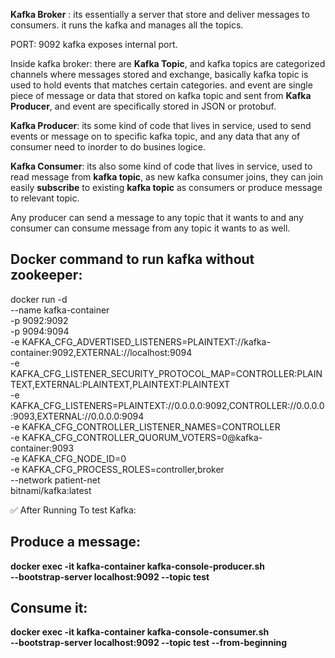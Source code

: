 **Kafka Broker** : its essentially a server that store and deliver messages to consumers. it runs the kafka and manages all the topics.

PORT: 9092 kafka exposes internal port.

Inside kafka broker: there are **Kafka Topic**, and kafka topics are categorized channels where messages stored and exchange, basically kafka topic is used to hold events that matches certain categories.
and event are single piece of message or data that stored on kafka topic and sent from **Kafka Producer**, and event are specifically stored in JSON or protobuf.

**Kafka Producer**: its some kind of code that lives in service, used to send events or message on to specific kafka topic, and any data that any of consumer need to inorder to do busines logice.


**Kafka Consumer**: its also some kind of code that lives in service, used to read message from **kafka topic**, as new kafka consumer joins, they can join easily **subscribe** to existing **kafka topic** as consumers or produce message to relevant topic.


Any producer can send a message to any topic that it wants to and any consumer can consume message from any topic it wants to as well.


## Docker command to run kafka without zookeeper:

docker run -d \
--name kafka-container \
-p 9092:9092 \
-p 9094:9094 \
-e KAFKA_CFG_ADVERTISED_LISTENERS=PLAINTEXT://kafka-container:9092,EXTERNAL://localhost:9094 \
-e KAFKA_CFG_LISTENER_SECURITY_PROTOCOL_MAP=CONTROLLER:PLAINTEXT,EXTERNAL:PLAINTEXT,PLAINTEXT:PLAINTEXT \
-e KAFKA_CFG_LISTENERS=PLAINTEXT://0.0.0.0:9092,CONTROLLER://0.0.0.0:9093,EXTERNAL://0.0.0.0:9094 \
-e KAFKA_CFG_CONTROLLER_LISTENER_NAMES=CONTROLLER \
-e KAFKA_CFG_CONTROLLER_QUORUM_VOTERS=0@kafka-container:9093 \
-e KAFKA_CFG_NODE_ID=0 \
-e KAFKA_CFG_PROCESS_ROLES=controller,broker \
--network patient-net \
bitnami/kafka:latest




✅ After Running
To test Kafka:

## Produce a message:

**docker exec -it kafka-container kafka-console-producer.sh \
  --bootstrap-server localhost:9092 --topic test**

## Consume it:

**docker exec -it kafka-container kafka-console-consumer.sh \
  --bootstrap-server localhost:9092 --topic test --from-beginning**



